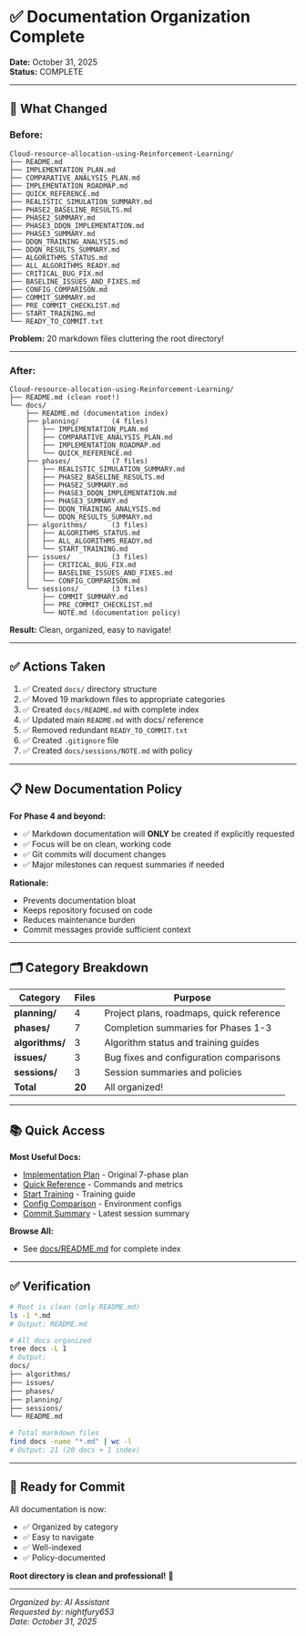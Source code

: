 # ✅ Documentation Organization Complete

**Date:** October 31, 2025  
**Status:** COMPLETE

---

## 📁 What Changed

### Before:
```
Cloud-resource-allocation-using-Reinforcement-Learning/
├── README.md
├── IMPLEMENTATION_PLAN.md
├── COMPARATIVE_ANALYSIS_PLAN.md
├── IMPLEMENTATION_ROADMAP.md
├── QUICK_REFERENCE.md
├── REALISTIC_SIMULATION_SUMMARY.md
├── PHASE2_BASELINE_RESULTS.md
├── PHASE2_SUMMARY.md
├── PHASE3_DDQN_IMPLEMENTATION.md
├── PHASE3_SUMMARY.md
├── DDQN_TRAINING_ANALYSIS.md
├── DDQN_RESULTS_SUMMARY.md
├── ALGORITHMS_STATUS.md
├── ALL_ALGORITHMS_READY.md
├── CRITICAL_BUG_FIX.md
├── BASELINE_ISSUES_AND_FIXES.md
├── CONFIG_COMPARISON.md
├── COMMIT_SUMMARY.md
├── PRE_COMMIT_CHECKLIST.md
├── START_TRAINING.md
└── READY_TO_COMMIT.txt
```
**Problem:** 20 markdown files cluttering the root directory!

---

### After:
```
Cloud-resource-allocation-using-Reinforcement-Learning/
├── README.md (clean root!)
└── docs/
    ├── README.md (documentation index)
    ├── planning/        (4 files)
    │   ├── IMPLEMENTATION_PLAN.md
    │   ├── COMPARATIVE_ANALYSIS_PLAN.md
    │   ├── IMPLEMENTATION_ROADMAP.md
    │   └── QUICK_REFERENCE.md
    ├── phases/          (7 files)
    │   ├── REALISTIC_SIMULATION_SUMMARY.md
    │   ├── PHASE2_BASELINE_RESULTS.md
    │   ├── PHASE2_SUMMARY.md
    │   ├── PHASE3_DDQN_IMPLEMENTATION.md
    │   ├── PHASE3_SUMMARY.md
    │   ├── DDQN_TRAINING_ANALYSIS.md
    │   └── DDQN_RESULTS_SUMMARY.md
    ├── algorithms/      (3 files)
    │   ├── ALGORITHMS_STATUS.md
    │   ├── ALL_ALGORITHMS_READY.md
    │   └── START_TRAINING.md
    ├── issues/          (3 files)
    │   ├── CRITICAL_BUG_FIX.md
    │   ├── BASELINE_ISSUES_AND_FIXES.md
    │   └── CONFIG_COMPARISON.md
    └── sessions/        (3 files)
        ├── COMMIT_SUMMARY.md
        ├── PRE_COMMIT_CHECKLIST.md
        └── NOTE.md (documentation policy)
```
**Result:** Clean, organized, easy to navigate!

---

## ✅ Actions Taken

1. ✅ Created `docs/` directory structure
2. ✅ Moved 19 markdown files to appropriate categories
3. ✅ Created `docs/README.md` with complete index
4. ✅ Updated main `README.md` with docs/ reference
5. ✅ Removed redundant `READY_TO_COMMIT.txt`
6. ✅ Created `.gitignore` file
7. ✅ Created `docs/sessions/NOTE.md` with policy

---

## 📋 New Documentation Policy

**For Phase 4 and beyond:**
- ✅ Markdown documentation will **ONLY** be created if explicitly requested
- ✅ Focus will be on clean, working code
- ✅ Git commits will document changes
- ✅ Major milestones can request summaries if needed

**Rationale:**
- Prevents documentation bloat
- Keeps repository focused on code
- Reduces maintenance burden
- Commit messages provide sufficient context

---

## 🗂️ Category Breakdown

| Category | Files | Purpose |
|----------|-------|---------|
| **planning/** | 4 | Project plans, roadmaps, quick reference |
| **phases/** | 7 | Completion summaries for Phases 1-3 |
| **algorithms/** | 3 | Algorithm status and training guides |
| **issues/** | 3 | Bug fixes and configuration comparisons |
| **sessions/** | 3 | Session summaries and policies |
| **Total** | **20** | All organized! |

---

## 📚 Quick Access

**Most Useful Docs:**
- [Implementation Plan](../planning/IMPLEMENTATION_PLAN.md) - Original 7-phase plan
- [Quick Reference](../planning/QUICK_REFERENCE.md) - Commands and metrics
- [Start Training](../algorithms/START_TRAINING.md) - Training guide
- [Config Comparison](../issues/CONFIG_COMPARISON.md) - Environment configs
- [Commit Summary](COMMIT_SUMMARY.md) - Latest session summary

**Browse All:**
- See [docs/README.md](../README.md) for complete index

---

## ✅ Verification

```bash
# Root is clean (only README.md)
ls -1 *.md
# Output: README.md

# All docs organized
tree docs -L 1
# Output:
docs/
├── algorithms/
├── issues/
├── phases/
├── planning/
├── sessions/
└── README.md

# Total markdown files
find docs -name "*.md" | wc -l
# Output: 21 (20 docs + 1 index)
```

---

## 🎯 Ready for Commit

All documentation is now:
- ✅ Organized by category
- ✅ Easy to navigate
- ✅ Well-indexed
- ✅ Policy-documented

**Root directory is clean and professional!** 🚀

---

*Organized by: AI Assistant*  
*Requested by: nightfury653*  
*Date: October 31, 2025*

